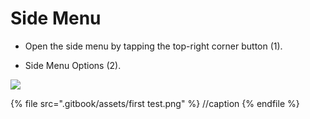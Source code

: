 # Side Menu

- Open the side menu by tapping the top-right corner button (1).​​

- Side Menu Options (2).

![](https://user-images.githubusercontent.com/105650529/169867246-2bb8d27f-1a37-4bc3-817c-aaa67b3582e9.png)

{% file src=".gitbook/assets/first test.png" %} //caption {% endfile %}
